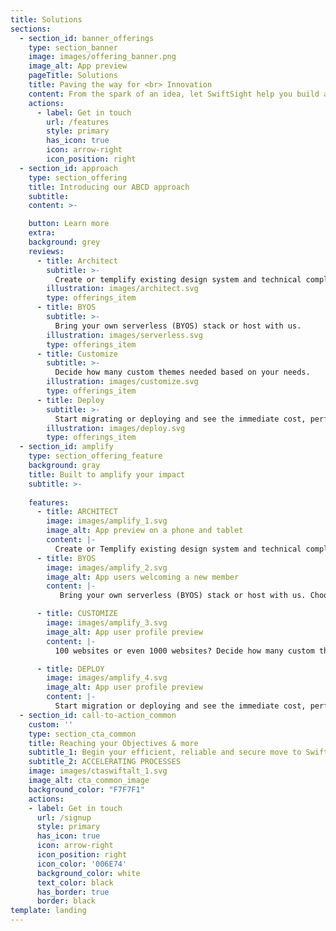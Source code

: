 ```yaml
---
title: Solutions
sections:
  - section_id: banner_offerings
    type: section_banner
    image: images/offering_banner.png
    image_alt: App preview
    pageTitle: Solutions
    title: Paving the way for <br> Innovation
    content: From the spark of an idea, let SwiftSight help you build and grow your website, to reach and surpass your business objectives.
    actions:
      - label: Get in touch
        url: /features
        style: primary
        has_icon: true
        icon: arrow-right
        icon_position: right
  - section_id: approach
    type: section_offering 
    title: Introducing our ABCD approach
    subtitle:
    content: >-

    button: Learn more
    extra: 
    background: grey
    reviews:
      - title: Architect
        subtitle: >-
          Create or templify existing design system and technical compliances.
        illustration: images/architect.svg
        type: offerings_item
      - title: BYOS
        subtitle: >-
          Bring your own serverless (BYOS) stack or host with us.
        illustration: images/serverless.svg
        type: offerings_item
      - title: Customize
        subtitle: >-
          Decide how many custom themes needed based on your needs.
        illustration: images/customize.svg
        type: offerings_item
      - title: Deploy
        subtitle: >-
          Start migrating or deploying and see the immediate cost, performance and security benefits!
        illustration: images/deploy.svg
        type: offerings_item   
  - section_id: amplify
    type: section_offering_feature
    background: gray
    title: Built to amplify your impact
    subtitle: >-
     
    features:
      - title: ARCHITECT
        image: images/amplify_1.svg
        image_alt: App preview on a phone and tablet
        content: |-
          Create or Templify existing design system and technical compliances. <br> Ready to take the next step? Our SwiftSight solution enables customers to deploy repeatable templates from any existing design system. No design system yet? Let our digital UI/UX team help you co-create one that will act as the foundation to all your existing/future website needs.    
      - title: BYOS
        image: images/amplify_2.svg
        image_alt: App users welcoming a new member
        content: |-
           Bring your own serverless (BYOS) stack or host with us. Choose whether to bring your own serverless (BYOS) stack or host with us. Our pluggable solution supports easy deployment on any hosting/cloud platform such as AWS, GCP, Azure or simply deploy locally within your own datacenters 

      - title: CUSTOMIZE
        image: images/amplify_3.svg
        image_alt: App user profile preview
        content: |-
          100 websites or even 1000 websites? Decide how many custom themes needed based on your enterprise needs and our templating team will customise multiple use cases templates from the base template to suit your needs.

      - title: DEPLOY   
        image: images/amplify_4.svg
        image_alt: App user profile preview
        content: |-
          Start migration or deploying and see the immediate cost, performance and security benefits! Results from our approach have shown more than 10x gains in any of the metric. We'll work with you step-by-step to harness the value of edge-computing.
  - section_id: call-to-action_common
    custom: ''
    type: section_cta_common
    title: Reaching your Objectives & more
    subtitle_1: Begin your efficient, reliable and secure move to SwiftSight.
    subtitle_2: ACCELERATING PROCESSES
    image: images/ctaswiftalt_1.svg
    image_alt: cta_common_image
    background_color: "F7F7F1"
    actions:
    - label: Get in touch
      url: /signup
      style: primary
      has_icon: true
      icon: arrow-right
      icon_position: right
      icon_color: '006E74'
      background_color: white
      text_color: black
      has_border: true
      border: black
template: landing
---
```

